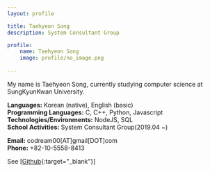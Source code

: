 ```yaml
---
layout: profile

title: Taehyeon Song
description: System Consultant Group

profile:
    name: Taehyeon Song
    image: profile/no_image.png
    
---
```


My name is Taehyeon Song, currently studying computer science at SungKyunKwan University.  

<strong>Languages:</strong> Korean (native), English (basic)  
<strong>Programming Languages:</strong> C, C++, Python, Javascript  
<strong>Technologies/Environments:</strong> NodeJS, SQL  
<strong>School Activities:</strong> System Consultant Group(2019.04 ~)  

<strong>Email:</strong> codream00[AT]gmail[DOT]com  
<strong>Phone:</strong> +82-10-5558-8413  
 
See [[Github](https://github.com/codream00){:target="\_blank"}]
